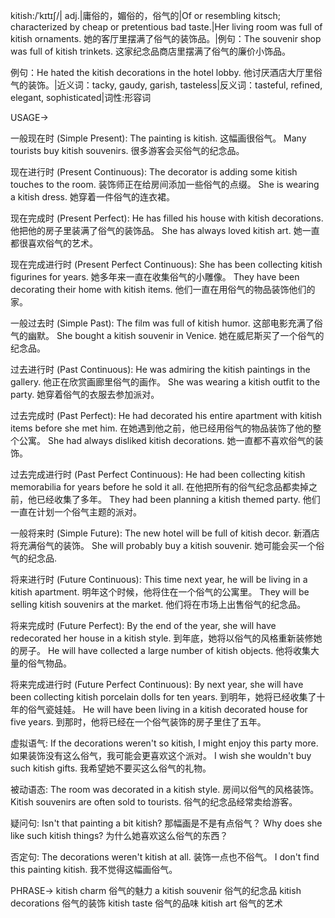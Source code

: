 kitish:/ˈkɪtɪʃ/| adj.|庸俗的，媚俗的，俗气的|Of or resembling kitsch; characterized by cheap or pretentious bad taste.|Her living room was full of kitish ornaments. 她的客厅里摆满了俗气的装饰品。|例句：The souvenir shop was full of kitish trinkets.  这家纪念品商店里摆满了俗气的廉价小饰品。

例句：He hated the kitish decorations in the hotel lobby. 他讨厌酒店大厅里俗气的装饰。|近义词：tacky, gaudy, garish, tasteless|反义词：tasteful, refined, elegant, sophisticated|词性:形容词


USAGE->

一般现在时 (Simple Present):
The painting is kitish. 这幅画很俗气。
Many tourists buy kitish souvenirs. 很多游客会买俗气的纪念品。


现在进行时 (Present Continuous):
The decorator is adding some kitish touches to the room.  装饰师正在给房间添加一些俗气的点缀。
She is wearing a kitish dress. 她穿着一件俗气的连衣裙。


现在完成时 (Present Perfect):
He has filled his house with kitish decorations. 他把他的房子里装满了俗气的装饰品。
She has always loved kitish art. 她一直都很喜欢俗气的艺术。


现在完成进行时 (Present Perfect Continuous):
She has been collecting kitish figurines for years. 她多年来一直在收集俗气的小雕像。
They have been decorating their home with kitish items. 他们一直在用俗气的物品装饰他们的家。


一般过去时 (Simple Past):
The film was full of kitish humor. 这部电影充满了俗气的幽默。
She bought a kitish souvenir in Venice. 她在威尼斯买了一个俗气的纪念品。


过去进行时 (Past Continuous):
He was admiring the kitish paintings in the gallery. 他正在欣赏画廊里俗气的画作。
She was wearing a kitish outfit to the party. 她穿着俗气的衣服去参加派对。


过去完成时 (Past Perfect):
He had decorated his entire apartment with kitish items before she met him. 在她遇到他之前，他已经用俗气的物品装饰了他的整个公寓。
She had always disliked kitish decorations. 她一直都不喜欢俗气的装饰。


过去完成进行时 (Past Perfect Continuous):
He had been collecting kitish memorabilia for years before he sold it all. 在他把所有的俗气纪念品都卖掉之前，他已经收集了多年。
They had been planning a kitish themed party. 他们一直在计划一个俗气主题的派对。


一般将来时 (Simple Future):
The new hotel will be full of kitish decor. 新酒店将充满俗气的装饰。
She will probably buy a kitish souvenir. 她可能会买一个俗气的纪念品.


将来进行时 (Future Continuous):
This time next year, he will be living in a kitish apartment. 明年这个时候，他将住在一个俗气的公寓里。
They will be selling kitish souvenirs at the market. 他们将在市场上出售俗气的纪念品。


将来完成时 (Future Perfect):
By the end of the year, she will have redecorated her house in a kitish style. 到年底，她将以俗气的风格重新装修她的房子。
He will have collected a large number of kitish objects. 他将收集大量的俗气物品。


将来完成进行时 (Future Perfect Continuous):
By next year, she will have been collecting kitish porcelain dolls for ten years. 到明年，她将已经收集了十年的俗气瓷娃娃。
He will have been living in a kitish decorated house for five years. 到那时，他将已经在一个俗气装饰的房子里住了五年。


虚拟语气:
If the decorations weren't so kitish, I might enjoy this party more. 如果装饰没有这么俗气，我可能会更喜欢这个派对。
I wish she wouldn't buy such kitish gifts. 我希望她不要买这么俗气的礼物。

被动语态:
The room was decorated in a kitish style. 房间以俗气的风格装饰。
Kitish souvenirs are often sold to tourists. 俗气的纪念品经常卖给游客。

疑问句:
Isn't that painting a bit kitish? 那幅画是不是有点俗气？
Why does she like such kitish things? 为什么她喜欢这么俗气的东西？


否定句:
The decorations weren't kitish at all. 装饰一点也不俗气。
I don't find this painting kitish. 我不觉得这幅画俗气。


PHRASE->
kitish charm 俗气的魅力
a kitish souvenir 俗气的纪念品
kitish decorations 俗气的装饰
kitish taste 俗气的品味
kitish art 俗气的艺术
